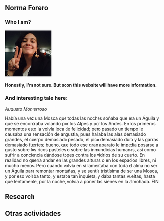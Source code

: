 ## Norma Forero
### Who I am?

<img align="center" width="150" height="150" src="images/Profile.jpg">

#### Honestly, I'm not sure. But soon this website will have more information. 


### And interesting tale here: 


_Augusto Monterroso_

Había una vez una Mosca que todas las noches soñaba que era un Águila y que se encontraba volando por los Alpes y por los Andes.
En los primeros momentos esto la volvía loca de felicidad; pero pasado un tiempo le causaba una sensación de angustia, pues hallaba las alas demasiado grandes, el cuerpo demasiado pesado, el pico demasiado duro y las garras demasiado fuertes; bueno, que todo ese gran aparato le impedía posarse a gusto sobre los ricos pasteles o sobre las inmundicias humanas, así como sufrir a conciencia dándose topes contra los vidrios de su cuarto.
En realidad no quería andar en las grandes alturas o en los espacios libres, ni mucho menos.
Pero cuando volvía en sí lamentaba con toda el alma no ser un Águila para remontar montañas, y se sentía tristísima de ser una Mosca, y por eso volaba tanto, y estaba tan inquieta, y daba tantas vueltas, hasta que lentamente, por la noche, volvía a poner las sienes en la almohada.
FIN

## Research 

## Otras actividades

